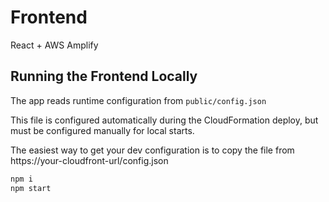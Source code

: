 # Frontend

React + AWS Amplify

## Running the Frontend Locally

The app reads runtime configuration from `public/config.json`

This file is configured automatically during the CloudFormation deploy, but must be configured manually for local starts.

The easiest way to get your dev configuration is to copy the file from https://your-cloudfront-url/config.json


```bash
npm i
npm start
```